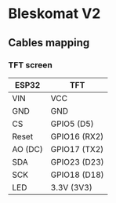 # Bleskomat V2

## Cables mapping

### TFT screen

|  ESP32  | TFT          |
|---------|--------------|
| VIN     | VCC          |
| GND     | GND          |
| CS      | GPIO5  (D5)  |
| Reset   | GPIO16 (RX2) |
| AO (DC) | GPIO17 (TX2) |
| SDA     | GPIO23 (D23) |
| SCK     | GPIO18 (D18) |
| LED     | 3.3V (3V3)   |
